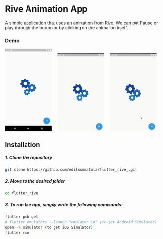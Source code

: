 # Rive Animation App

A simple application that uses an animation from Rive. We can put Pause or play through the button or by clicking on the animation itself.

### Demo

<img src="./media/demo-1.png" width="30%">&nbsp;&nbsp;&nbsp;&nbsp;&nbsp;<img src="./media/demo-preview-2.gif" width="30%">&nbsp;&nbsp;&nbsp;&nbsp;&nbsp;<img src="./media/demo-preview.gif" width="30%">

## Installation

##### 1. Clone the repository

```bash
git clone https://github.com/edilsonmatola/flutter_rive_.git
```

##### 2. Move to the desired folder

```bash
cd flutter_rive
```

##### 3. To run the app, simply write the following commands:

```bash
flutter pub get
# flutter emulators --launch "emulator_id" (to get Android Simulator)
open -a simulator (to get iOS Simulator)
flutter run
```